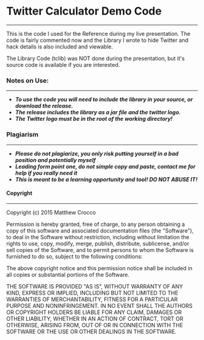 # Twitter Calculator Demo Code
---

This is the code I used for the Reference during my live presentation. The code is fairly commented
now and the Library I wrote to hide Twitter and hack details is also included and viewable.

The Library Code (tclib) was NOT done during the presentation, but it's source code is available if
you are interested.

### Notes on Use:
---

- _**To use the code you will need to include the library in your source, or download the release.**_
- _**The release includes the library as a jar file and the twitter logo.**_
- _**The Twitter logo must be in the root of the working directory!**_


### Plagiarism
---

- _**Please do not plagiarize, you only risk putting yourself in a bad position and potentially myself**_
- _**Leading form point one, do not simple copy and paste, contact me for help if you really need it**_
- _**This is meant to be a learning opportunity and tool! DO NOT ABUSE IT!**_

#### Copyright
---

Copyright (c) 2015 Matthew Crocco

Permission is hereby granted, free of charge, to any person obtaining a copy
of this software and associated documentation files (the "Software"), to deal
in the Software without restriction, including without limitation the rights
to use, copy, modify, merge, publish, distribute, sublicense, and/or sell
copies of the Software, and to permit persons to whom the Software is
furnished to do so, subject to the following conditions:

The above copyright notice and this permission notice shall be included in
all copies or substantial portions of the Software.

THE SOFTWARE IS PROVIDED "AS IS", WITHOUT WARRANTY OF ANY KIND, EXPRESS OR
IMPLIED, INCLUDING BUT NOT LIMITED TO THE WARRANTIES OF MERCHANTABILITY,
FITNESS FOR A PARTICULAR PURPOSE AND NONINFRINGEMENT.  IN NO EVENT SHALL THE
AUTHORS OR COPYRIGHT HOLDERS BE LIABLE FOR ANY CLAIM, DAMAGES OR OTHER
LIABILITY, WHETHER IN AN ACTION OF CONTRACT, TORT OR OTHERWISE, ARISING FROM,
OUT OF OR IN CONNECTION WITH THE SOFTWARE OR THE USE OR OTHER DEALINGS IN
THE SOFTWARE.
